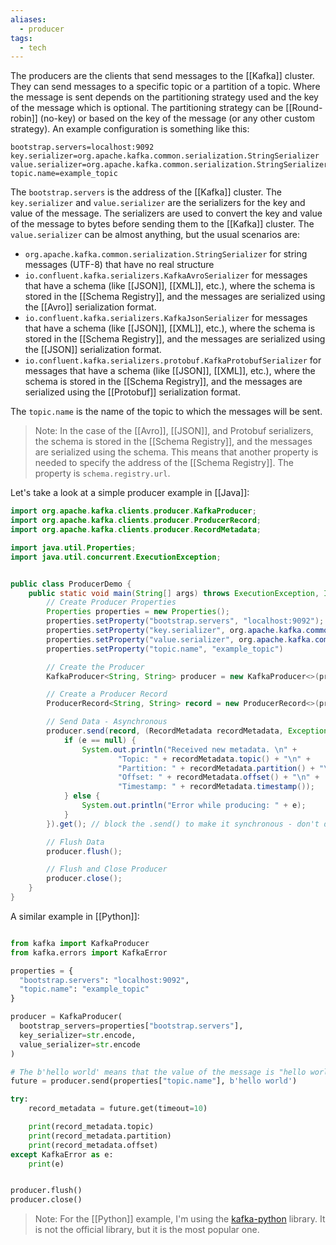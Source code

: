 ```yaml
---
aliases:
  - producer
tags:
  - tech
---
```

The producers are the clients that send messages to the [[Kafka]] cluster.
They can send messages to a specific topic or a partition of a topic.
Where the message is sent depends on the partitioning strategy used and the key of the message which is optional.
The partitioning strategy can be [[Round-robin]] (no-key) or based on the key of the message (or any other custom strategy).
An example configuration is something like this:
```properties
bootstrap.servers=localhost:9092
key.serializer=org.apache.kafka.common.serialization.StringSerializer
value.serializer=org.apache.kafka.common.serialization.StringSerializer
topic.name=example_topic
```

The `bootstrap.servers` is the address of the [[Kafka]] cluster.
The `key.serializer` and `value.serializer` are the serializers for the key and value of the message.
The serializers are used to convert the key and value of the message to bytes before sending them to the [[Kafka]] cluster.
The `value.serializer` can be almost anything, but the usual scenarios are:
- `org.apache.kafka.common.serialization.StringSerializer` for string messages (UTF-8) that have no real structure
- `io.confluent.kafka.serializers.KafkaAvroSerializer` for messages that have a schema (like [[JSON]], [[XML]], etc.), where the schema is stored in the [[Schema Registry]], and the messages are serialized using the [[Avro]] serialization format.
- `io.confluent.kafka.serializers.KafkaJsonSerializer` for messages that have a schema (like [[JSON]], [[XML]], etc.), where the schema is stored in the [[Schema Registry]], and the messages are serialized using the [[JSON]] serialization format.
- `io.confluent.kafka.serializers.protobuf.KafkaProtobufSerializer` for messages that have a schema (like [[JSON]], [[XML]], etc.), where the schema is stored in the [[Schema Registry]], and the messages are serialized using the [[Protobuf]] serialization format.

The `topic.name` is the name of the topic to which the messages will be sent.

> Note: In the case of the [[Avro]], [[JSON]], and Protobuf serializers, the schema is stored in the [[Schema Registry]], and the messages are serialized using the schema. This means that another property is needed to specify the address of the [[Schema Registry]]. The property is `schema.registry.url`.

Let's take a look at a simple producer example in [[Java]]:

```java
import org.apache.kafka.clients.producer.KafkaProducer;
import org.apache.kafka.clients.producer.ProducerRecord;
import org.apache.kafka.clients.producer.RecordMetadata;

import java.util.Properties;
import java.util.concurrent.ExecutionException;


public class ProducerDemo {
    public static void main(String[] args) throws ExecutionException, InterruptedException {
        // Create Producer Properties
        Properties properties = new Properties();
        properties.setProperty("bootstrap.servers", "localhost:9092");
        properties.setProperty("key.serializer", org.apache.kafka.common.serialization.StringSerializer.class);
        properties.setProperty("value.serializer", org.apache.kafka.common.serialization.StringSerializer.class);
        properties.setProperty("topic.name", "example_topic")

        // Create the Producer
        KafkaProducer<String, String> producer = new KafkaProducer<>(properties); // The KafkaProducer will ignore any properties that are not needed

        // Create a Producer Record
        ProducerRecord<String, String> record = new ProducerRecord<>(properties.getProperty("topic.name"), "hello world"); // This means that the value of the message is "hello world" and that it will be sent to the topic "example_topic" (the key is null)

        // Send Data - Asynchronous
        producer.send(record, (RecordMetadata recordMetadata, Exception e) -> { // Callback function that is executed every time a record is sent or an exception is thrown while sending the record
            if (e == null) {
                System.out.println("Received new metadata. \n" +
                        "Topic: " + recordMetadata.topic() + "\n" +
                        "Partition: " + recordMetadata.partition() + "\n" +
                        "Offset: " + recordMetadata.offset() + "\n" +
                        "Timestamp: " + recordMetadata.timestamp());
            } else {
                System.out.println("Error while producing: " + e);
            }
        }).get(); // block the .send() to make it synchronous - don't do this in production!

        // Flush Data
        producer.flush();

        // Flush and Close Producer
        producer.close();
    }
}
```

A similar example in [[Python]]:

```python

from kafka import KafkaProducer
from kafka.errors import KafkaError

properties = {
  "bootstrap.servers": "localhost:9092",
  "topic.name": "example_topic"
}

producer = KafkaProducer(
  bootstrap_servers=properties["bootstrap.servers"],
  key_serializer=str.encode,
  value_serializer=str.encode
)

# The b'hello world' means that the value of the message is "hello world" and that it will be sent to the topic "example_topic" (the key is null)
future = producer.send(properties["topic.name"], b'hello world')

try:
    record_metadata = future.get(timeout=10)

    print(record_metadata.topic)
    print(record_metadata.partition)
    print(record_metadata.offset)
except KafkaError as e:
    print(e)


producer.flush()
producer.close()
```

> Note: For the [[Python]] example, I'm using the [kafka-python](https://kafka-python.readthedocs.io/en/master/index.html) library. 
> It is not the official library, but it is the most popular one.